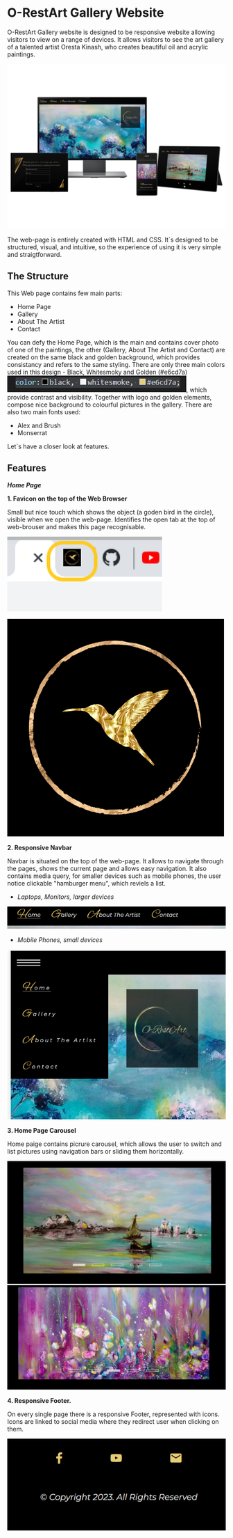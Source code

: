 <h1>O-RestArt Gallery Website</h1>
<p> O-RestArt Gallery website is designed to be responsive website allowing visitors to view on a range of devices. It allows visitors to see the art gallery of a talented artist Oresta Kinash, who creates beautiful oil and acrylic paintings.
  
![Title](assets/images/decor/multiple-device-mockup.png) 
  
 The web-page is entirely created with HTML and CSS. It`s designed to be structured, visual, and intuitive, so the experience of using it is very simple and straigtforward.
  
  ## The Structure
  
 This Web page contains few main parts: 
  - Home Page
  - Gallery
  - About The Artist
  - Contact
  
  You can defy the Home Page, which is the main and contains cover photo of one of the paintings, the other (Gallery, About The Artist and Contact) are created on the same black and golden background, which provides consistancy and refers to the same styling. 
  There are only three main colors used in this design - Black, Whitesmoky and Golden (#e6cd7a) ![colours](colours.PNG), which provide contrast and visibility. Together with logo and golden elements, compose nice background to colourful pictures in the gallery. 
  There are also two main fonts used: 
  - Alex and Brush
  - Monserrat
  
 Let`s have a closer look at features.
  
 ## Features
  
  **_Home Page_**
  
  **1. Favicon on the top of the Web Browser** 
  
 Small but nice touch which shows the object (a goden bird in the circle), visible when we open the web-page. Identifies the open tab at the top of web-brouser and makes this page recognisable. 
  
 ![favicon](favicon.PNG)
  
  ![golden-bird](assets/images/decor/logo-bird.png) 
  
  
  
  **2. Responsive Navbar**
  
  Navbar is situated on the top of the web-page. It allows to navigate through the pages, shows the current page and allows easy navigation. It also contains media query, for smaller devices such as mobile phones, the user notice clickable "hamburger menu", which reviels a list.
  
  - _Laptops, Monitors, larger devices_
  
  ![Horizontal Nav](horizontal.PNG)
  
  - _Mobile Phones, small devices_
  
  ![vertical nav](vertical.PNG)
  
  
  **3. Home Page Carousel**
  
  Home paige contains picrure carousel, which allows the user to switch and list pictures using navigation bars or sliding them horizontally. 
  
  ![ship](ships.PNG)       ![flowers](flowers.PNG)
  
  
  **4. Responsive Footer.**
  
  On every single page there is a responsive Footer, represented with icons. Icons are linked to social media where they redirect user when clicking on them.
  
  ![footer](footer.PNG)
  
  
  
  
  
  
  
  
  
  
  
  
  
  
  
  
  
  
  
  
  
 
  
